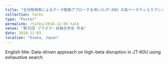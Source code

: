 ```yaml
---
title: "全状態探索によるデータ駆動アプローチを用いたJT-60U の高ベータディスラプション予知と物理背景の抽出"
collection: talks
type: "Poster"
permalink: /talks/2018-12-03-talk
venue: "第35回 プラズマ・核融合学会 年会"
date: 2018-12-03
location: "Osaka, Japan"
---
```


English title: Data-driven approach on high-beta disruption in JT-60U using exhaustive search
